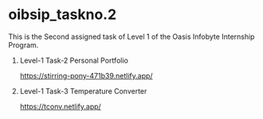 # oibsip_taskno.2
This is the Second assigned task of Level 1 of the Oasis Infobyte Internship Program.

1. Level-1 Task-2 Personal Portfolio

    https://stirring-pony-471b39.netlify.app/

3.  Level-1 Task-3 Temperature Converter


    https://tconv.netlify.app/
